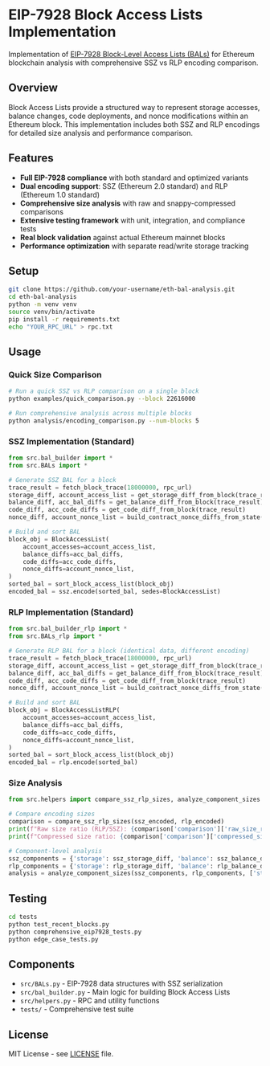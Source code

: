 # EIP-7928 Block Access Lists Implementation

Implementation of [EIP-7928 Block-Level Access Lists (BALs)](https://eips.ethereum.org/EIPS/eip-7928) for Ethereum blockchain analysis with comprehensive SSZ vs RLP encoding comparison.

## Overview

Block Access Lists provide a structured way to represent storage accesses, balance changes, code deployments, and nonce modifications within an Ethereum block. This implementation includes both SSZ and RLP encodings for detailed size analysis and performance comparison.

## Features

- **Full EIP-7928 compliance** with both standard and optimized variants
- **Dual encoding support**: SSZ (Ethereum 2.0 standard) and RLP (Ethereum 1.0 standard)
- **Comprehensive size analysis** with raw and snappy-compressed comparisons  
- **Extensive testing framework** with unit, integration, and compliance tests
- **Real block validation** against actual Ethereum mainnet blocks
- **Performance optimization** with separate read/write storage tracking  

## Setup

```bash
git clone https://github.com/your-username/eth-bal-analysis.git
cd eth-bal-analysis
python -m venv venv
source venv/bin/activate
pip install -r requirements.txt
echo "YOUR_RPC_URL" > rpc.txt
```

## Usage

### Quick Size Comparison

```bash
# Run a quick SSZ vs RLP comparison on a single block
python examples/quick_comparison.py --block 22616000

# Run comprehensive analysis across multiple blocks
python analysis/encoding_comparison.py --num-blocks 5
```

### SSZ Implementation (Standard)

```python
from src.bal_builder import *
from src.BALs import *

# Generate SSZ BAL for a block
trace_result = fetch_block_trace(18000000, rpc_url)
storage_diff, account_access_list = get_storage_diff_from_block(trace_result)
balance_diff, acc_bal_diffs = get_balance_diff_from_block(trace_result)
code_diff, acc_code_diffs = get_code_diff_from_block(trace_result)
nonce_diff, account_nonce_list = build_contract_nonce_diffs_from_state(trace_result)

# Build and sort BAL
block_obj = BlockAccessList(
    account_accesses=account_access_list,
    balance_diffs=acc_bal_diffs,
    code_diffs=acc_code_diffs,
    nonce_diffs=account_nonce_list,
)
sorted_bal = sort_block_access_list(block_obj)
encoded_bal = ssz.encode(sorted_bal, sedes=BlockAccessList)
```

### RLP Implementation (Standard)

```python
from src.bal_builder_rlp import *
from src.BALs_rlp import *

# Generate RLP BAL for a block (identical data, different encoding)
trace_result = fetch_block_trace(18000000, rpc_url)
storage_diff, account_access_list = get_storage_diff_from_block(trace_result)
balance_diff, acc_bal_diffs = get_balance_diff_from_block(trace_result)
code_diff, acc_code_diffs = get_code_diff_from_block(trace_result)
nonce_diff, account_nonce_list = build_contract_nonce_diffs_from_state(trace_result)

# Build and sort BAL
block_obj = BlockAccessListRLP(
    account_accesses=account_access_list,
    balance_diffs=acc_bal_diffs,
    code_diffs=acc_code_diffs,
    nonce_diffs=account_nonce_list,
)
sorted_bal = sort_block_access_list(block_obj)
encoded_bal = rlp.encode(sorted_bal)
```

### Size Analysis

```python
from src.helpers import compare_ssz_rlp_sizes, analyze_component_sizes

# Compare encoding sizes
comparison = compare_ssz_rlp_sizes(ssz_encoded, rlp_encoded)
print(f"Raw size ratio (RLP/SSZ): {comparison['comparison']['raw_size_ratio']:.3f}")
print(f"Compressed size ratio: {comparison['comparison']['compressed_size_ratio']:.3f}")

# Component-level analysis
ssz_components = {'storage': ssz_storage_diff, 'balance': ssz_balance_diff}
rlp_components = {'storage': rlp_storage_diff, 'balance': rlp_balance_diff}
analysis = analyze_component_sizes(ssz_components, rlp_components, ['storage', 'balance'])
```

## Testing

```bash
cd tests
python test_recent_blocks.py
python comprehensive_eip7928_tests.py
python edge_case_tests.py
```

## Components

- `src/BALs.py` - EIP-7928 data structures with SSZ serialization
- `src/bal_builder.py` - Main logic for building Block Access Lists  
- `src/helpers.py` - RPC and utility functions
- `tests/` - Comprehensive test suite

## License

MIT License - see [LICENSE](LICENSE) file.